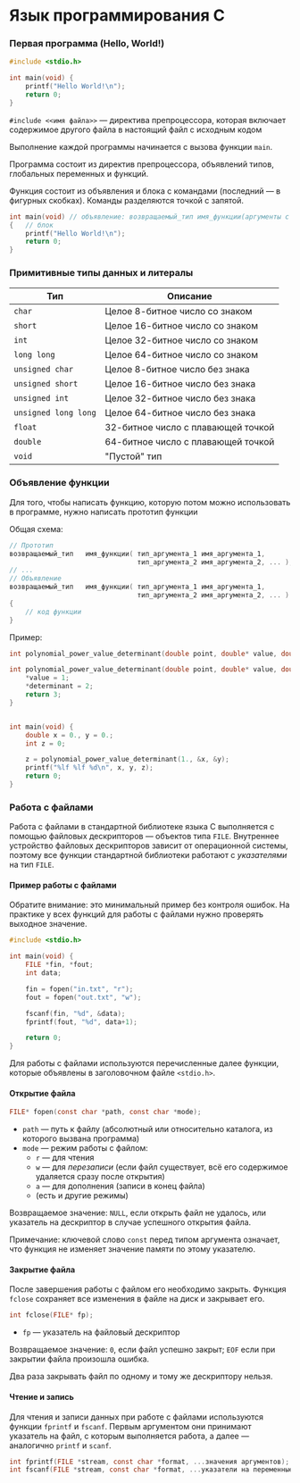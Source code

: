# Язык программирования C

### Первая программа (Hello, World!)

```c
#include <stdio.h>

int main(void) {
    printf("Hello World!\n");
    return 0;
}
```

`#include <<имя файла>>` — директива препроцессора, которая включает содержимое
другого файла в настоящий файл с исходным кодом

Выполнение каждой программы начинается с вызова функции `main`.

Программа состоит из директив препроцессора, объявлений типов, глобальных переменных и функций.

Функция состоит из объявления и блока с командами (последний — в фигурных скобках). Команды разделяются точкой с запятой.

```c
int main(void) // объявление: возвращаемый_тип имя_функции(аргументы с типами через запятую)
{   // блок
    printf("Hello World!\n");
    return 0;
}
```


### Примитивные типы данных и литералы

| Тип                   | Описание                              |
| --------------------- | ------------------------------------- |
| `char`                | Целое 8-битное число со знаком        |
| `short`               | Целое 16-битное число со знаком       |
| `int`                 | Целое 32-битное число со знаком       |
| `long long`           | Целое 64-битное число со знаком       |
| `unsigned char`       | Целое 8-битное число без знака        |
| `unsigned short`      | Целое 16-битное число без знака       |
| `unsigned int`        | Целое 32-битное число без знака       |
| `unsigned long long`  | Целое 64-битное число без знака       |
| `float`               | 32-битное число с плавающей точкой    |
| `double`              | 64-битное число с плавающей точкой    |
| `void`                | "Пустой" тип                          |

### Объявление функции

Для того, чтобы написать функцию, которую потом можно использовать в программе,
нужно написать прототип функции

Общая схема:

```c
// Прототип
возвращаемый_тип   имя_функции( тип_аргумента_1 имя_аргумента_1, 
                                тип_аргумента_2 имя_аргумента_2, ... );
// ...
// Объявление
возвращаемый_тип   имя_функции( тип_аргумента_1 имя_аргумента_1, 
                                тип_аргумента_2 имя_аргумента_2, ... ) 
{
    // код функции
}
```

Пример:

```c
int polynomial_power_value_determinant(double point, double* value, double* determinant);

int polynomial_power_value_determinant(double point, double* value, double* determinant) {
    *value = 1;
    *determinant = 2;
    return 3;
}


int main(void) {
    double x = 0., y = 0.;
    int z = 0;

    z = polynomial_power_value_determinant(1., &x, &y);
    printf("%lf %lf %d\n", x, y, z);
    return 0;
}
```

### Работа с файлами

Работа с файлами в стандартной библиотеке языка C выполняется с помощью
файловых дескрипторов — объектов типа `FILE`. Внутреннее устройство файловых
дескрипторов зависит от операционной системы, поэтому все функции стандартной
библиотеки работают с *указателями* на тип `FILE`.

#### Пример работы с файлами

Обратите внимание: это минимальный пример без контроля ошибок. На практике
у всех функций для работы с файлами нужно проверять выходное значение.

```c
#include <stdio.h>

int main(void) {
    FILE *fin, *fout;
    int data;

    fin = fopen("in.txt", "r");
    fout = fopen("out.txt", "w");

    fscanf(fin, "%d", &data);
    fprintf(fout, "%d", data+1);

    return 0;
}
```

Для работы с файлами используются перечисленные далее функции, которые объявлены в 
заголовочном файле `<stdio.h>`.

#### Открытие файла

```c
FILE* fopen(const char *path, const char *mode);
```

- `path` — путь к файлу (абсолютный или относительно каталога, из которого вызвана программа)
- `mode` — режим работы с файлом:
    - `r` — для чтения
    - `w` — для *перезаписи* (если файл существует, всё его содержимое удаляется сразу после открытия)
    - `a` — для дополнения (записи в конец файла)
    - (есть и другие режимы)

Возвращаемое значение: `NULL`, если открыть файл не удалось, или указатель на дескриптор
в случае успешного открытия файла.

Примечание: ключевой слово `const` перед типом аргумента означает, что функция не
изменяет значение памяти по этому указателю.

#### Закрытие файла
После завершения работы с файлом его необходимо закрыть. Функция `fclose` сохраняет все изменения в файле на диск и закрывает его.

```c
int fclose(FILE* fp);
```

- `fp` — указатель на файловый дескриптор

Возвращаемое значение: `0`, если файл успешно закрыт; `EOF` если при закрытии файла произошла ошибка.

Два раза закрывать файл по одному и тому же дескриптору нельзя.

#### Чтение и запись

Для чтения и записи данных при работе с файлами используются функции `fprintf` и `fscanf`. 
Первым аргументом они принимают указатель на файл, с которым выполняется работа, а далее — аналогично `printf` и `scanf`.

```c
int fprintf(FILE *stream, const char *format, ...значения аргументов);
int fscanf(FILE *stream, const char *format, ...указатели на переменные)
```
